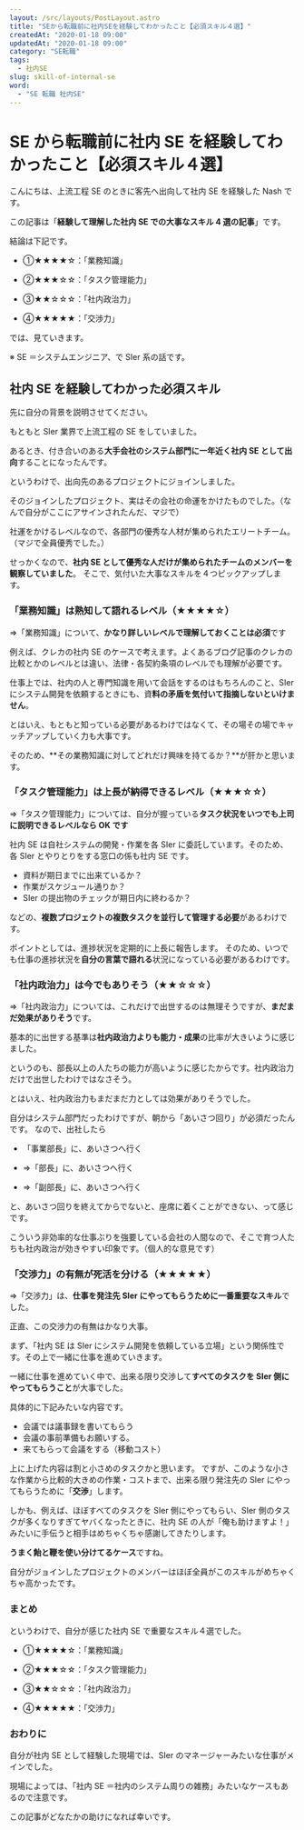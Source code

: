 ```yaml
---
layout: /src/layouts/PostLayout.astro
title: "SEから転職前に社内SEを経験してわかったこと【必須スキル４選】"
createdAt: "2020-01-18 09:00"
updatedAt: "2020-01-18 09:00"
category: "SE転職"
tags:
  - 社内SE
slug: skill-of-internal-se
word:
  - "SE 転職 社内SE"
---
```


# SE から転職前に社内 SE を経験してわかったこと【必須スキル４選】

こんにちは、上流工程 SE のときに客先へ出向して社内 SE を経験した Nash です。

この記事は「**経験して理解した社内 SE での大事なスキル 4 選の記事**」です。

結論は下記です。

- ①★★★★☆：「業務知識」

- ②★★★☆☆：「タスク管理能力」

- ③★★☆☆☆：「社内政治力」

- ④★★★★★：「交渉力」

では、見ていきます。

※ SE ＝システムエンジニア、で SIer 系の話です。

## 社内 SE を経験してわかった必須スキル

先に自分の背景を説明させてください。

もともと SIer 業界で上流工程の SE をしていました。

あるとき、付き合いのある**大手会社のシステム部門に一年近く社内 SE として出向**することになったんです。

というわけで、出向先のあるプロジェクトにジョインしました。

そのジョインしたプロジェクト、実はその会社の命運をかけたものでした。（なんで自分がここにアサインされたんだ、マジで）

社運をかけるレベルなので、各部門の優秀な人材が集められたエリートチーム。（マジで全員優秀でした。）

せっかくなので、**社内 SE として優秀な人だけが集められたチームのメンバーを観察していました**。
そこで、気付いた大事なスキルを４つピックアップします。

### 「業務知識」は熟知して語れるレベル（★★★★☆）

⇒「業務知識」について、**かなり詳しいレベルで理解しておくことは必須**です

例えば、クレカの社内 SE のケースで考えます。よくあるブログ記事のクレカの比較とかのレベルとは違い、法律・各契約条項のレベルでも理解が必要です。

仕事上では、社内の人と専門知識を用いて会話をするのはもちろんのこと、SIer にシステム開発を依頼するときにも、資**料の矛盾を気付いて指摘しないといけません**。

とはいえ、もともと知っている必要があるわけではなくて、その場その場でキャッチアップしていく力も大事です。

そのため、**その業務知識に対してどれだけ興味を持てるか？**が肝かと思います。

### 「タスク管理能力」は上長が納得できるレベル（★★★☆☆）

⇒「タスク管理能力」については、自分が握っている**タスク状況をいつでも上司に説明できるレベルなら OK です**

社内 SE は自社システムの開発・作業を各 SIer に委託しています。そのため、各 SIer とやりとりをする窓口の係も社内 SE です。

- 資料が期日までに出来ているか？
- 作業がスケジュール通りか？
- SIer の提出物のチェックが期日内に終わるか？

などの、**複数プロジェクトの複数タスクを並行して管理する必要**があるわけです。

ポイントとしては、進捗状況を定期的に上長に報告します。
そのため、いつでも仕事の進捗状況を**自分の言葉で語れる**状況になっている必要があるわけです。

### 「社内政治力」は今でもありそう（★★☆☆☆）

⇒「社内政治力」については、これだけで出世するのは無理そうですが、**まだまだ効果がありそう**です。

基本的に出世する基準は**社内政治力よりも能力・成果**の比率が大きいように感じました。

というのも、部長以上の人たちの能力が高いように感じたからです。社内政治力だけで出世したわけではなさそう。

とはいえ、社内政治力もまだまだ力としては効果がありそうでした。

自分はシステム部門だったわけですが、朝から「あいさつ回り」が必須だったんです。
なので、出社したら

- 「事業部長」に、あいさつへ行く

- ⇒「部長」に、あいさつへ行く

- ⇒「副部長」に、あいさつへ行く

と、あいさつ回りを終えてからでないと、座席に着くことができない、って感じです。

こういう非効率的な仕事ぶりを強要している会社の人間なので、そこで育つ人たちも社内政治が効きやすい印象です。（個人的な意見です）

### 「交渉力」の有無が死活を分ける（★★★★★）

⇒「交渉力」は、**仕事を発注先 SIer にやってもらうために一番重要なスキル**でした。

正直、この交渉力の有無はかなり大事。

まず、「社内 SE は SIer にシステム開発を依頼している立場」という関係性です。その上で一緒に仕事を進めていきます。

一緒に仕事を進めていく中で、出来る限り交渉して**すべてのタスクを SIer 側にやってもらうこと**が大事でした。

具体的に下記みたいな内容です。

- 会議では議事録を書いてもらう
- 会議の事前準備もお願いする。
- 来てもらって会議をする（移動コスト）

上に上げた内容は割と小さめのタスクかと思います。
ですが、このような小さな作業から比較的大きめの作業・コストまで、出来る限り発注先の SIer にやってもらうために「**交渉**」します。

しかも、例えば、ほぼすべてのタスクを SIer 側にやってもらい、SIer 側のタスクが多くなりすぎてヤバくなったときに、社内 SE の人が「俺も助けますよ！」みたいに手伝うと相手はめちゃくちゃ感謝してきたりします。

**うまく飴と鞭を使い分けてるケース**ですね。

自分がジョインしたプロジェクトのメンバーはほぼ全員がこのスキルがめちゃくちゃ高かったです。

### まとめ

というわけで、自分が感じた社内 SE で重要なスキル４選でした。

- ①★★★★☆：「業務知識」

- ②★★★☆☆：「タスク管理能力」

- ③★★☆☆☆：「社内政治力」

- ④★★★★★：「交渉力」

### おわりに

自分が社内 SE として経験した現場では、SIer のマネージャーみたいな仕事がメインでした。

現場によっては、「社内 SE ＝社内のシステム周りの雑務」みたいなケースもあるので注意です。

この記事がどなたかの助けになれば幸いです。
